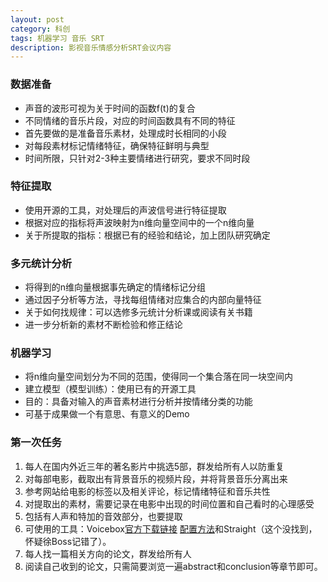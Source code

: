 ```yaml
---
layout: post
category: 科创
tags: 机器学习 音乐 SRT
description: 影视音乐情感分析SRT会议内容
---
```


### 数据准备

  * 声音的波形可视为关于时间的函数f(t)的复合
  * 不同情绪的音乐片段，对应的时间函数具有不同的特征
  * 首先要做的是准备音乐素材，处理成时长相同的小段
  * 对每段素材标记情绪特征，确保特征鲜明与典型
  * 时间所限，只针对2-3种主要情绪进行研究，要求不同时段

### 特征提取

  * 使用开源的工具，对处理后的声波信号进行特征提取
  * 根据对应的指标将声波映射为n维向量空间中的一个n维向量
  * 关于所提取的指标：根据已有的经验和结论，加上团队研究确定

### 多元统计分析

  * 将得到的n维向量根据事先确定的情绪标记分组
  * 通过因子分析等方法，寻找每组情绪对应集合的内部向量特征
  * 关于如何找规律：可以选修多元统计分析课或阅读有关书籍
  * 进一步分析新的素材不断检验和修正结论

### 机器学习

  * 将n维向量空间划分为不同的范围，使得同一个集合落在同一块空间内
  * 建立模型（模型训练）：使用已有的开源工具
  * 目的：具备对输入的声音素材进行分析并按情绪分类的功能
  * 可基于成果做一个有意思、有意义的Demo

### 第一次任务

  1. 每人在国内外近三年的著名影片中挑选5部，群发给所有人以防重复
  2. 对每部电影，截取出有背景音乐的视频片段，并将背景音乐分离出来
  3. 参考网站给电影的标签以及相关评论，标记情绪特征和音乐共性
  4. 对提取出的素材，需要记录在电影中出现的时间位置和自己看时的心理感受
  5. 包括有人声和特加的音效部分，也要提取
  6. 可使用的工具：Voicebox[官方下载链接](http://www.ee.ic.ac.uk/hp/staff/dmb/voicebox/voicebox.zip) [配置方法](http://wenku.baidu.com/link?url=mMapnDc4iQc5YoknSgltapFeENkXALXZw8rePzz2Sg9kyYFMzPwMiyvun-dPe53mLHR3BxjzLpVkl6w6rlHLlxVEpMX5Af-rMAxFdvGPXWK)和Straight（这个没找到，怀疑徐Boss记错了）。
  7. 每人找一篇相关方向的论文，群发给所有人
  8. 阅读自己收到的论文，只需简要浏览一遍abstract和conclusion等章节即可。


